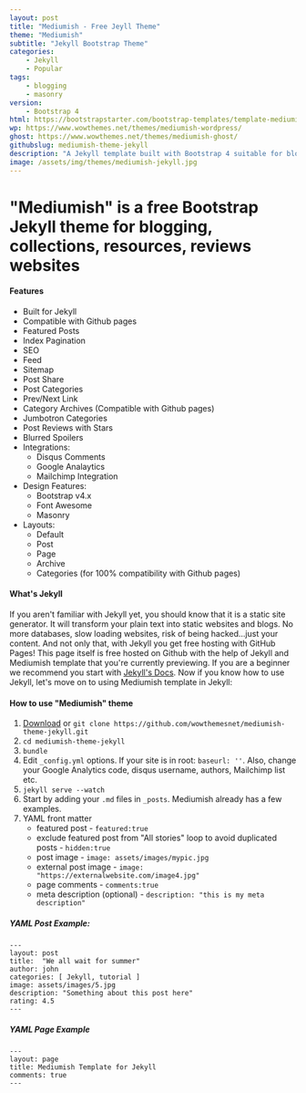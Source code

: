 ```yaml
---
layout: post
title: "Mediumish - Free Jeyll Theme"
theme: "Mediumish"
subtitle: "Jekyll Bootstrap Theme"          
categories:
    - Jekyll
    - Popular
tags:
    - blogging
    - masonry
version:
    - Bootstrap 4
html: https://bootstrapstarter.com/bootstrap-templates/template-mediumish-bootstrap-html/
wp: https://www.wowthemes.net/themes/mediumish-wordpress/
ghost: https://www.wowthemes.net/themes/mediumish-ghost/
githubslug: mediumish-theme-jekyll
description: "A Jekyll template built with Bootstrap 4 suitable for bloggers. Highly inspired by Medium's website layout."
image: /assets/img/themes/mediumish-jekyll.jpg
---
```


# "Mediumish" is a free Bootstrap Jekyll theme for blogging, collections, resources, reviews websites

#### Features

*   Built for Jekyll
*   Compatible with Github pages
*   Featured Posts
*   Index Pagination
*   SEO
*   Feed
*   Sitemap
*   Post Share
*   Post Categories
*   Prev/Next Link
*   Category Archives (Compatible with Github pages)
*   Jumbotron Categories
*   Post Reviews with Stars
*   Blurred Spoilers
*   Integrations:
    *   Disqus Comments
    *   Google Analaytics
    *   Mailchimp Integration
*   Design Features:
    *   Bootstrap v4.x
    *   Font Awesome
    *   Masonry
*   Layouts:
    *   Default
    *   Post
    *   Page
    *   Archive
    *   Categories (for 100% compatibility with Github pages)

#### What's Jekyll

If you aren't familiar with Jekyll yet, you should know that it is a static site generator. It will transform your plain text into static websites and blogs. No more databases, slow loading websites, risk of being hacked...just your content. And not only that, with Jekyll you get free hosting with GitHub Pages! This page itself is free hosted on Github with the help of Jekyll and Mediumish template that you're currently previewing. If you are a beginner we recommend you start with [Jekyll's Docs](https://jekyllrb.com/docs/installation/). Now if you know how to use Jekyll, let's move on to using Mediumish template in Jekyll:

#### How to use "Mediumish" theme

1.  [Download](https://github.com/wowthemesnet/mediumish-theme-jekyll/archive/master.zip) or `git clone https://github.com/wowthemesnet/mediumish-theme-jekyll.git`
2.  `cd mediumish-theme-jekyll`
3.  `bundle`
4.  Edit `_config.yml` options. If your site is in root: `baseurl: ''`. Also, change your Google Analytics code, disqus username, authors, Mailchimp list etc.
5.  `jekyll serve --watch`
6.  Start by adding your `.md` files in `_posts`. Mediumish already has a few examples.
7.  YAML front matter
    *   featured post - `featured:true`
    *   exclude featured post from "All stories" loop to avoid duplicated posts - `hidden:true`
    *   post image - `image: assets/images/mypic.jpg`
    *   external post image - `image: "https://externalwebsite.com/image4.jpg"`
    *   page comments - `comments:true`
    *   meta description (optional) - `description: "this is my meta description"`

##### YAML Post Example:

    ---
    layout: post
    title:  "We all wait for summer"
    author: john
    categories: [ Jekyll, tutorial ]
    image: assets/images/5.jpg
    description: "Something about this post here"
    rating: 4.5
    ---

##### YAML Page Example

    ---
    layout: page
    title: Mediumish Template for Jekyll
    comments: true
    ---
